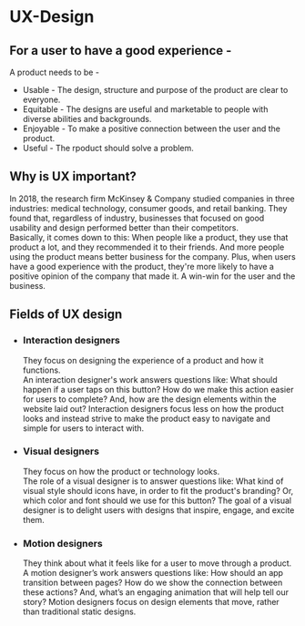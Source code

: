 # UX-Design

## For a user to have a good experience -
A product needs to be - 
<ul>
  <li>Usable - The design, structure and purpose of the product are clear to everyone.</li>
  <li>Equitable - The designs are useful and marketable to people with diverse abilities and backgrounds.</li>
  <li>Enjoyable - To make a positive connection between the user and the product.</li>
  <li>Useful - The rpoduct should solve a problem.</li>
</ul>

## Why is UX important?
In 2018, the research firm McKinsey & Company studied companies in three industries: medical technology, consumer goods, and retail banking. They found that, regardless of industry, businesses that focused on good usability and design performed better than their competitors.<br>
Basically, it comes down to this: When people like a product, they use that product a lot, and they recommended it to their friends. And more people using the product means better business for the company. Plus, when users have a good experience with the product, they're more likely to have a positive opinion of the company that made it. A win-win for the user and the business.

## Fields of UX design
<ul>
  <li><h3>Interaction designers</h4> They focus on designing the experience of a product and how it functions.<br>
    An interaction designer's work answers questions like: What should happen if a user taps on this button? How do we make this action easier for users to complete? And, how are the design elements within the website laid out? Interaction designers focus less on how the product looks and instead strive to make the product easy to navigate and simple for users to interact with.</li>
  <li><h3>Visual designers</h3> They focus on how the product or technology looks.<br>
    The role of a visual designer is to answer questions like: What kind of visual style should icons have, in order to fit the product's branding? Or, which color and font should we use for this button? The goal of a visual designer is to delight users with designs that inspire, engage, and excite them.
  </li>
  <li><h3>Motion designers</h3> They think about what it feels like for a user to move through a product.<br>
    A motion designer’s work answers questions like: How should an app transition between pages? How do we show the connection between these actions? And, what’s an engaging animation that will help tell our story? Motion designers focus on design elements that move, rather than traditional static designs.
  </li>
</ul>
